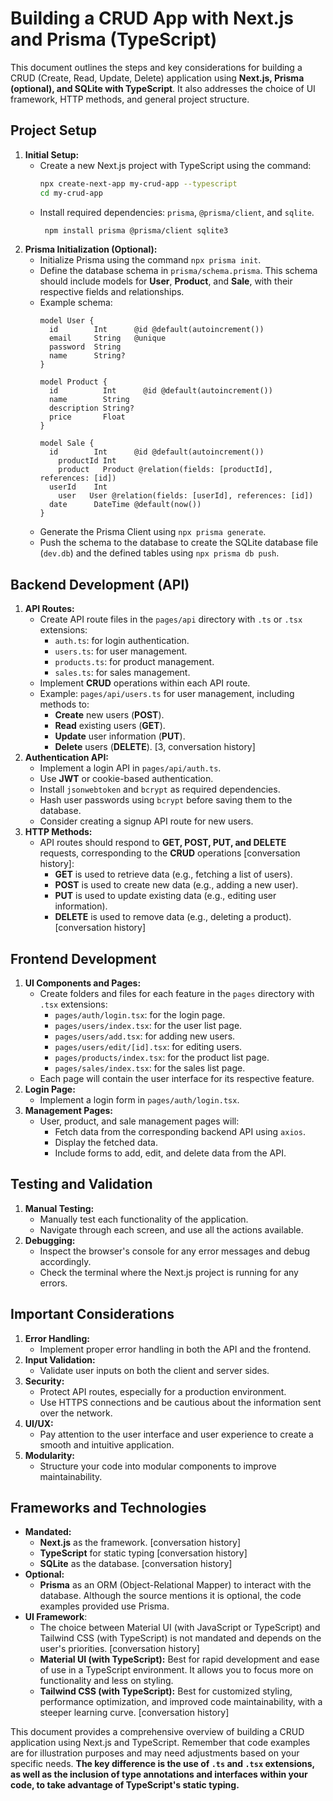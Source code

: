 # Building a CRUD App with Next.js and Prisma (TypeScript)

This document outlines the steps and key considerations for building a CRUD (Create, Read, Update, Delete) application using **Next.js, Prisma (optional), and SQLite with TypeScript**. It also addresses the choice of UI framework, HTTP methods, and general project structure.

## Project Setup

1.  **Initial Setup:**
    *   Create a new Next.js project with TypeScript using the command:
        ```bash
        npx create-next-app my-crud-app --typescript
        cd my-crud-app
        ```
    *   Install required dependencies: `prisma`, `@prisma/client`, and `sqlite`.
        ```bash
         npm install prisma @prisma/client sqlite3
        ```
2.  **Prisma Initialization (Optional):**
    *   Initialize Prisma using the command `npx prisma init`.
    *   Define the database schema in `prisma/schema.prisma`. This schema should include models for **User**, **Product**, and **Sale**, with their respective fields and relationships.
    *   Example schema:
        ```prisma
        model User {
          id        Int      @id @default(autoincrement())
          email     String   @unique
          password  String
          name      String?
        }

        model Product {
          id          Int      @id @default(autoincrement())
          name        String
          description String?
          price       Float
        }

        model Sale {
          id        Int      @id @default(autoincrement())
            productId Int
            product   Product @relation(fields: [productId], references: [id])
          userId    Int
            user   User @relation(fields: [userId], references: [id])
          date      DateTime @default(now())
        }
        ```
    *   Generate the Prisma Client using `npx prisma generate`.
    *   Push the schema to the database to create the SQLite database file (`dev.db`) and the defined tables using `npx prisma db push`.

## Backend Development (API)

1.  **API Routes:**
    *   Create API route files in the `pages/api` directory with `.ts` or `.tsx` extensions:
        *   `auth.ts`: for login authentication.
        *   `users.ts`: for user management.
        *   `products.ts`: for product management.
        *   `sales.ts`: for sales management.
    *   Implement **CRUD** operations within each API route.
    *   Example: `pages/api/users.ts` for user management, including methods to:
        *   **Create** new users (**POST**).
        *   **Read** existing users (**GET**).
        *   **Update** user information (**PUT**).
        *   **Delete** users (**DELETE**). [3, conversation history]
2.  **Authentication API:**
    *   Implement a login API in `pages/api/auth.ts`.
    *   Use **JWT** or cookie-based authentication.
    *   Install `jsonwebtoken` and `bcrypt` as required dependencies.
    *   Hash user passwords using `bcrypt` before saving them to the database.
    *   Consider creating a signup API route for new users.
3.  **HTTP Methods:**
    *   API routes should respond to **GET, POST, PUT, and DELETE** requests, corresponding to the **CRUD** operations [conversation history]:
        *   **GET** is used to retrieve data (e.g., fetching a list of users).
        *   **POST** is used to create new data (e.g., adding a new user).
        *   **PUT** is used to update existing data (e.g., editing user information).
        *   **DELETE** is used to remove data (e.g., deleting a product). [conversation history]

## Frontend Development

1.  **UI Components and Pages:**
    *   Create folders and files for each feature in the `pages` directory with `.tsx` extensions:
        *   `pages/auth/login.tsx`: for the login page.
        *   `pages/users/index.tsx`: for the user list page.
        *   `pages/users/add.tsx`: for adding new users.
        *   `pages/users/edit/[id].tsx`: for editing users.
        *   `pages/products/index.tsx`: for the product list page.
        *   `pages/sales/index.tsx`: for the sales list page.
    *   Each page will contain the user interface for its respective feature.
2.  **Login Page:**
    *   Implement a login form in `pages/auth/login.tsx`.
3.  **Management Pages:**
    *   User, product, and sale management pages will:
        *   Fetch data from the corresponding backend API using `axios`.
        *   Display the fetched data.
        *   Include forms to add, edit, and delete data from the API.

## Testing and Validation

1.  **Manual Testing:**
    *   Manually test each functionality of the application.
    *   Navigate through each screen, and use all the actions available.
2.  **Debugging:**
    *   Inspect the browser's console for any error messages and debug accordingly.
    *   Check the terminal where the Next.js project is running for any errors.

## Important Considerations

1.  **Error Handling:**
    *   Implement proper error handling in both the API and the frontend.
2.  **Input Validation:**
    *   Validate user inputs on both the client and server sides.
3.  **Security:**
    *   Protect API routes, especially for a production environment.
    *   Use HTTPS connections and be cautious about the information sent over the network.
4.  **UI/UX:**
    *   Pay attention to the user interface and user experience to create a smooth and intuitive application.
5.  **Modularity:**
    *   Structure your code into modular components to improve maintainability.

## Frameworks and Technologies

*   **Mandated:**
    *   **Next.js** as the framework. [conversation history]
    *  **TypeScript** for static typing [conversation history]
    *   **SQLite** as the database. [conversation history]
*   **Optional:**
    *   **Prisma** as an ORM (Object-Relational Mapper) to interact with the database. Although the source mentions it is optional, the code examples provided use Prisma.
*   **UI Framework**:
    *   The choice between Material UI (with JavaScript or TypeScript) and Tailwind CSS (with TypeScript) is not mandated and depends on the user's priorities. [conversation history]
    *   **Material UI (with TypeScript):** Best for rapid development and ease of use in a TypeScript environment. It allows you to focus more on functionality and less on styling.
    *   **Tailwind CSS (with TypeScript):** Best for customized styling, performance optimization, and improved code maintainability, with a steeper learning curve. [conversation history]

This document provides a comprehensive overview of building a CRUD application using Next.js and TypeScript. Remember that code examples are for illustration purposes and may need adjustments based on your specific needs. **The key difference is the use of `.ts` and `.tsx` extensions, as well as the inclusion of type annotations and interfaces within your code, to take advantage of TypeScript's static typing.**

